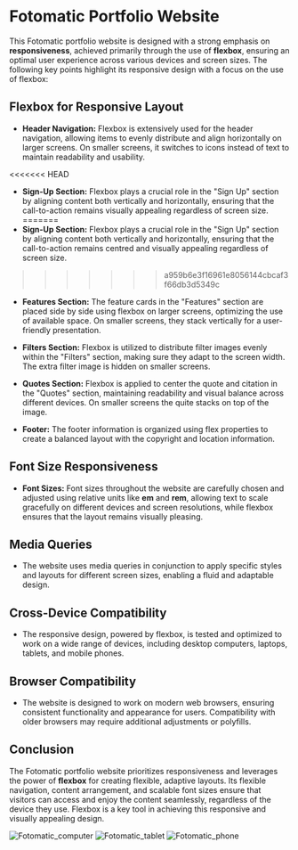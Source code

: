 # Fotomatic Portfolio Website

This Fotomatic portfolio website is designed with a strong emphasis on **responsiveness**, achieved primarily through the use of **flexbox**, ensuring an optimal user experience across various devices and screen sizes. The following key points highlight its responsive design with a focus on the use of flexbox:

## Flexbox for Responsive Layout

- **Header Navigation:** Flexbox is extensively used for the header navigation, allowing items to evenly distribute and align horizontally on larger screens. On smaller screens, it switches to icons instead of text to maintain readability and usability.

<<<<<<< HEAD
- **Sign-Up Section:** Flexbox plays a crucial role in the "Sign Up" section by aligning content both vertically and horizontally, ensuring that the call-to-action remains visually appealing regardless of screen size.
=======
- **Sign-Up Section:** Flexbox plays a crucial role in the "Sign Up" section by aligning content both vertically and horizontally, ensuring that the call-to-action remains centred and visually appealing regardless of screen size.
>>>>>>> a959b6e3f16961e8056144cbcaf3f66db3d5349c

- **Features Section:** The feature cards in the "Features" section are placed side by side using flexbox on larger screens, optimizing the use of available space. On smaller screens, they stack vertically for a user-friendly presentation.

- **Filters Section:** Flexbox is utilized to distribute filter images evenly within the "Filters" section, making sure they adapt to the screen width. The extra filter image is hidden on smaller screens.

- **Quotes Section:** Flexbox is applied to center the quote and citation in the "Quotes" section, maintaining readability and visual balance across different devices. On smaller screens the quite stacks on top of the image.

- **Footer:** The footer information is organized using flex properties to create a balanced layout with the copyright and location information.

## Font Size Responsiveness

- **Font Sizes:** Font sizes throughout the website are carefully chosen and adjusted using relative units like **em** and **rem**, allowing text to scale gracefully on different devices and screen resolutions, while flexbox ensures that the layout remains visually pleasing.

## Media Queries

- The website uses media queries in conjunction to apply specific styles and layouts for different screen sizes, enabling a fluid and adaptable design.

## Cross-Device Compatibility

- The responsive design, powered by flexbox, is tested and optimized to work on a wide range of devices, including desktop computers, laptops, tablets, and mobile phones.

## Browser Compatibility

- The website is designed to work on modern web browsers, ensuring consistent functionality and appearance for users. Compatibility with older browsers may require additional adjustments or polyfills.

## Conclusion

The Fotomatic portfolio website prioritizes responsiveness and leverages the power of **flexbox** for creating flexible, adaptive layouts. Its flexible navigation, content arrangement, and scalable font sizes ensure that visitors can access and enjoy the content seamlessly, regardless of the device they use. Flexbox is a key tool in achieving this responsive and visually appealing design.



![Fotomatic_computer](https://github.com/artemdev9/front_end_development/assets/128802307/4d8e71d4-9e12-4e81-be07-9f4121e96f4e)
![Fotomatic_tablet](https://github.com/artemdev9/front_end_development/assets/128802307/1be8cd62-e87c-4a08-a2b0-ce3b6270f16c)
![Fotomatic_phone](https://github.com/artemdev9/front_end_development/assets/128802307/f90e7588-f7ef-4123-8ea8-046c87c786b8)

